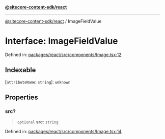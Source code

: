 [**@sitecore-content-sdk/react**](../README.md)

***

[@sitecore-content-sdk/react](../README.md) / ImageFieldValue

# Interface: ImageFieldValue

Defined in: [packages/react/src/components/Image.tsx:12](https://github.com/Sitecore/content-sdk/blob/d66d73920955c32f18807cacf98f4ede97be14bd/packages/react/src/components/Image.tsx#L12)

## Indexable

\[`attributeName`: `string`\]: `unknown`

## Properties

### src?

> `optional` **src**: `string`

Defined in: [packages/react/src/components/Image.tsx:14](https://github.com/Sitecore/content-sdk/blob/d66d73920955c32f18807cacf98f4ede97be14bd/packages/react/src/components/Image.tsx#L14)
